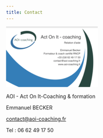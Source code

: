 ```yaml
---
title: Contact
---
```


<img src="./carte-visite.png" alt="Carte de visite" width="50%" />


AOI - Act On It-Coaching & formation

Emmanuel BECKER

[contact@aoi-coaching.fr](mailto:contact@aoi-coaching.fr)

Tel : 06 62 49 17 50

<a style="margin: 2px" href="" class="fa fa-linkedin"></a>
<a style="margin: 2px" href="https://facebook.com/emmanuel.becker.71" class="fa fa-facebook"></a>
<a style="margin: 2px" href="#" class="fa fa-twitter"></a>
